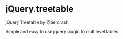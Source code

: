 # jQuery.treetable
jQuery Treetable by @Sercrash

Simple and easy to use jquery plugin to multilevel tables 

